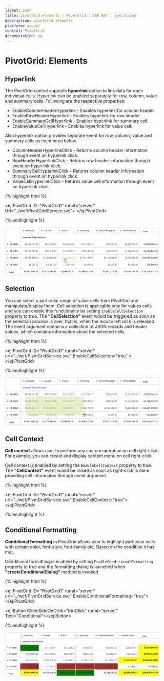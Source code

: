 ```yaml
---
layout: post
title: pivotGrid elements | PivotGrid | ASP.NET | Syncfusion
description: pivotGrid elements
platform: aspnet
control: PivotGrid
documentation: ug
---
```


# PivotGrid: Elements

## Hyperlink

The PivotGrid control supports **hyperlink** option to link data for each individual cells. Hyperlink can be enabled separately for row, column, value and summary cells. Following are the respective properties:

* EnableColumnHeaderHyperlink - Enables hyperlink for column header.
* EnableRowHeaderHyperlink - Enables hyperlink for row header.
* EnableSummaryCellHyperlink - Enables hyperlink for summary cell.
* EnableValueCellHyperlink - Enables hyperlink for value cell.

Also hyperlink option provides separate event for row, column, value and summary cells as mentioned below.
 
* ColumnHeaderHyperlinkClick - Returns column header information through event on hyperlink click.
* RowHeaderHyperlinkClick - Returns row header information through event on hyperlink click.
* SummaryCellHyperlinkClick - Returns column header information through event on hyperlink click.
* ValueCellHyperlinkClick - Returns value cell information through event on hyperlink click.


{% highlight html %}

<ej:PivotGrid ID="PivotGrid1" runat="server" Url="../wcf/PivotGridService.svc">
        <HyperlinkSettings EnableColumnHeaderHyperlink="true" EnableValueCellHyperlink="true" EnableRowHeaderHyperlink="true" EnableSummaryCellHyperlink="true" />
        <ClientSideEvents ValueCellHyperlinkClick="CellClickEvent" RowHeaderHyperlinkClick="CellClickEvent" ColumnHeaderHyperlinkClick="CellClickEvent" SummaryCellHyperlinkClick="CellClickEvent" />
</ej:PivotGrid> 

<script type="text/javascript">
   CellClickEvent = function (evt) {
       alert("Cell Click event is fired");
   }
</script>

{% endhighlight %}

![](PivotGrid-Elements_images/hyperlink.png)

## Selection

You can select a particular range of value cells from PivotGrid and manipulate/display them. Cell selection is applicable only for values cells and you can enable this functionality by setting `EnableCellSelection` property to true.
The **"CellSelection"** event would be triggered as soon as the selection process is over, that is, when the mouse left click is released. The event argument contains a collection of JSON records and header values, which contains information about the selected cells.

{% highlight html %}

<ej:PivotGrid ID="PivotGrid1" runat="server" url="../wcf/PivotGridService.svc" EnableCellSelection="true" >
    <ClientSideEvents CellSelection="valueCellClick"/>
</ej:PivotGrid> 

<script type="text/javascript">
    valueCellClick = function (evt) {
        // The event lets you to perform required operation with the selected set of cells. The details of the selected range can be obtained in the parameter of the event.
        cellvalue = evt.JSONRecords;
        rowheaders = evt.rowHeader;
        colheaders = evt.columnHeader;
    }
</script>


{% endhighlight %}

![](PivotGrid-Elements_images/cellselection.png)

## Cell Context

**Cell context** allows user to perform any custom operation on cell right-click. For example, you can create and display content menu on cell right-click.

Cell context is enabled by setting the `EnableCellContext` property to true. The **"CellContext"** event would be raised as soon as right-click is done providing cell information through event argument.

{% highlight html %}

<ej:PivotGrid ID="PivotGrid1" runat="server" url="../wcf/PivotGridService.svc" EnableCellContext="true">
    <clientsideevents CellContext="cell_RightClick" />
</ej:PivotGrid> 

<script type="text/javascript">
    cell_RightClick = function (evt) {
      //Write your Cell Context code here
         }
</script>

{% endhighlight %}

## Conditional Formatting

**Conditional formatting** in PivotGrid allows user to highlight particular cells with certain color, font-style, font-family etc. Based on the condition it has met.
  
Conditional formatting is enabled by setting `EnableConditionalFormatting` property to true and the formatting dialog is launched when **"createConditionalDialog"** method is invoked.

{% highlight html %}

<ej:PivotGrid ID="PivotGrid1" runat="server" url="../wcf/PivotGridService.svc" EnableConditionalFormatting="true">
</ej:PivotGrid>

<ej:Button ClientSideOnClick="btnClick" runat="server" Text="Conditional"></ej:Button>

 <script type="text/javascript">
     function btnClick(e) {
         var pivotGridObj = $('#PivotGrid1').data("ejPivotGrid");
         if (pivotGridObj.model.enableConditionalFormatting) {
             pivotGridObj.createConditionalDialog();
         }
     }
</script>


{% endhighlight %}

![](PivotGrid-Elements_images/conditional.png)